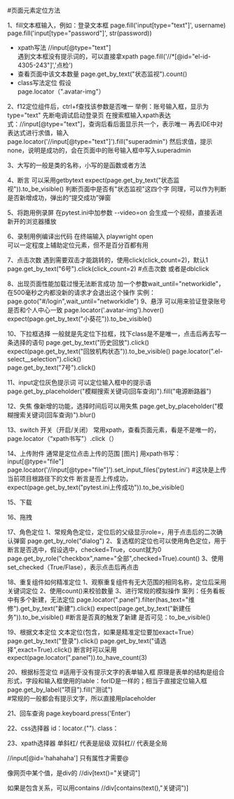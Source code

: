 #页面元素定位方法

1、fill文本框输入，例如：登录文本框
page.fill('input[type="text"]', username)    
page.fill('input[type="password"]', str(password))
- xpath写法
//input[@type="text"]  
遇到文本框没有提示词的，可以直接拿xpath
page.fill('//*[@id="el-id-4305-243"]','点检')
- 查看页面中该文本数量
page.get_by_text("状态监视").count()    
- class写法定位
假设<div data-v-76680a84="" class="avatar-img">
page.locator（".avatar-img"）

2、f12定位组件后，ctrl+f查找该参数是否唯一
举例：账号输入框，显示为type="text"
先断电调试启动登录页
在搜索框输入xpath表达式：//input[@type="text"]，查询后看后面显示共一个，表示唯一
再去IDE中对表达式进行求值，输入page.locator('//input[@type="text"]').fill("superadmin")
然后求值，提示none，说明是成功的，会在页面中的账号输入框中写入superadmin

3、大写的一般是类的名称，小写的是函数或者方法

4、断言
可以采用getbytext
expect(page.get_by_text("状态监视")).to_be_visible()  判断页面中是否有"状态监视"这四个字
同理，可以作为判断是否新增成功，弹出的“提交成功”弹窗

5、将跑用例录屏
在pytest.ini中加参数   --video=on
会生成一个视频，直接丢进新开的浏览器播放

6、录制用例编译出代码
在终端输入  playwright open  
可以一定程度上辅助定位元素，但不是百分百都有用

7、点击次数
遇到需要双击才能跳转的，使用click(click_count=2)，默认1
page.get_by_text("6号").click(click_count=2)  #点击次数
或者是dblclick

8、出现页面性能加载过慢无法断言成功
加一个参数wait_until="networkidle"，在500毫秒之内都没新的请求才会退出这个操作
实例：page.goto("#/login",wait_until="networkidle") 
9、悬浮
可以用来验证登录账号是否和个人中心一致
page.locator('.avatar-img').hover()
expect(page.get_by_text("小葵花")).to_be_visible()

10、下拉框选择
一般就是先定位下拉框，找下class是不是唯一，点击后再去写一条选择的语句
page.get_by_text("历史回放").click()  
expect(page.get_by_text("回放机构状态")).to_be_visible()
page.locator(".el-select__selection").click()  
page.get_by_text("7号").click()

11、input定位灰色提示词
可以定位输入框中的提示语
page.get_by_placeholder("模糊搜索关键词(回车查询)").fill("电源断路器")

12、失焦
像新增的功能，选择时间后可以用失焦
page.get_by_placeholder("模糊搜索关键词(回车查询)").blur()

13、switch 开关（开启/关闭）
常用xpath，查看页面元素，看是不是唯一的，
page.locator（“xpath书写"）.click（）

14、上传附件
通常是定位点击上传的范围
[图片]
用xpath书写：input[@type="file"]
page.locator('//input[@type="file"]').set_input_files('pytest.ini') #这块是上传当前项目根路径下的文件
断言是否上传成功，expect(page.get_by_text("pytest.ini上传成功")).to_be_visible()

15、下载

16、拖拽

17、角色定位
1、常规角色定位，定位后的父级显示role=，用于点击后的二次确认弹窗
page.get_by_role("dialog")
2、复选框的定位也可以使用角色定位，用于断言是否选中，假设选中，checked=True，count就为0
page.get_by_role("checkbox",name="全部",checked=True).count()
3、使用set_checked（True/Flase），表示点击后再点击

18、重复组件如何精准定位
1、观察重复组件有无大范围的相同名称，定位后采用关键词定位
2、使用count()来校验数量
3、进行常规的模拟操作
案列：任务看板中有多个新建，无法定位
page.locator(".panel").filter(has_text="维修").get_by_text("新建").click()
expect(page.get_by_text("新建任务")).to_be_visible()  #断言是否真的触发了新建
是否可见：to_be_visible()

19、根据文本定位
文本定位(包含，如果是精准定位要加exact=True）
page.get_by_text("登录").click()
page.get_by_text("请选择",exact=True).click()
断言时可以采用expect(page.locator(".panel")).to_have_count(3)

20、根据标签定位
#适用于没有提示文字的表单输入框
原理是表单的结构是组合形式，字段和输入框使用的lable：forID是一样的；相当于直接定位输入框
page.get_by_label("项目").fill("测试")   
#常规的一般都会有提示文字，所以直接用placeholder

21、回车查询
page.keyboard.press('Enter')


22、css选择器
id：locator.(""). 
class： 

23、xpath选择器
单斜杠/ 代表是层级
双斜杠// 代表是全局

//input[@id='hahahaha']
只有属性才需要@

像网页中某个值，是div的
//div[text()="关键词"]

如果是包含关系，可以用contains
//div[contains(text(),"关键词")]

